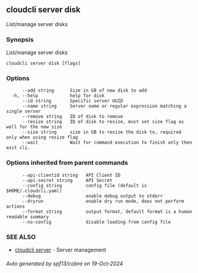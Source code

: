 ## cloudcli server disk

List/manage server disks

### Synopsis

List/manage server disks

```
cloudcli server disk [flags]
```

### Options

```
      --add string      Size in GB of new disk to add
  -h, --help            help for disk
      --id string       Specific server UUID
      --name string     Server name or regular expression matching a single server
      --remove string   ID of disk to remove
      --resize string   ID of disk to resize, must set size flag as well for the new size
      --size string     size in GB to resize the disk to, required only when using resize flag
      --wait            Wait for command execution to finish only then exit cli.
```

### Options inherited from parent commands

```
      --api-clientid string   API Client ID
      --api-secret string     API Secret
      --config string         config file (default is $HOME/.cloudcli.yaml)
      --debug                 enable debug output to stderr
      --dryrun                enable dry run mode, does not perform actions
      --format string         output format, default format is a human readable summary
      --no-config             disable loading from config file
```

### SEE ALSO

* [cloudcli server](cloudcli_server.md)	 - Server management

###### Auto generated by spf13/cobra on 19-Oct-2024
